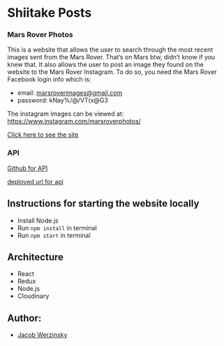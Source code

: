 # Shiitake Posts

### Mars Rover Photos
This is a website that allows the user to search through the most recent images sent from the Mars Rover. That’s on Mars btw, didn’t know if you knew that. It also allows the user to post an image they found on the website to the Mars Rover Instagram. To do so, you need the Mars Rover Facebook login info which is:

- email: marsroverimages@gmail.com
- password: kNay%/@/VT(x@G3


The instagram images can be viewed at: https://www.instagram.com/marsroverphotos/

[Click here to see the site](https://relaxed-biscochitos-cb229e.netlify.app)

### API

[Github for API](https://github.com/jts307/marsRoverPhotos-api)

[deployed url for api](https://mars-rover-instagram.herokuapp.com/)

## Instructions for starting the website locally

- Install Node.js
- Run `npm install` in terminal
- Run `npm start` in terminal

## Architecture

- React 
- Redux
- Node.js
- Cloudinary

## Author: 
- [Jacob Werzinsky](https://github.com/jts307)
